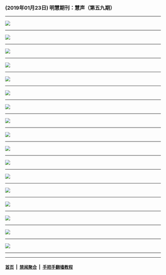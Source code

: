 ### (2019年01月23日) 明慧期刊：慧声（第五九期） 

---

<img src="http://qikan.minghui.org/mhqkpage/qikanimage/2019/01/22/hs_59_read-online1.png"/><hr/>
<img src="http://qikan.minghui.org/mhqkpage/qikanimage/2019/01/22/hs_59_read-online2.png"/><hr/>
<img src="http://qikan.minghui.org/mhqkpage/qikanimage/2019/01/22/hs_59_read-online3.png"/><hr/>
<img src="http://qikan.minghui.org/mhqkpage/qikanimage/2019/01/22/hs_59_read-online4.png"/><hr/>
<img src="http://qikan.minghui.org/mhqkpage/qikanimage/2019/01/22/hs_59_read-online5.png"/><hr/>
<img src="http://qikan.minghui.org/mhqkpage/qikanimage/2019/01/22/hs_59_read-online6.png"/><hr/>
<img src="http://qikan.minghui.org/mhqkpage/qikanimage/2019/01/22/hs_59_read-online7.png"/><hr/>
<img src="http://qikan.minghui.org/mhqkpage/qikanimage/2019/01/22/hs_59_read-online8.png"/><hr/>
<img src="http://qikan.minghui.org/mhqkpage/qikanimage/2019/01/22/hs_59_read-online9.png"/><hr/>
<img src="http://qikan.minghui.org/mhqkpage/qikanimage/2019/01/22/hs_59_read-online10.png"/><hr/>
<img src="http://qikan.minghui.org/mhqkpage/qikanimage/2019/01/22/hs_59_read-online11.png"/><hr/>
<img src="http://qikan.minghui.org/mhqkpage/qikanimage/2019/01/22/hs_59_read-online12.png"/><hr/>
<img src="http://qikan.minghui.org/mhqkpage/qikanimage/2019/01/22/hs_59_read-online13.png"/><hr/>
<img src="http://qikan.minghui.org/mhqkpage/qikanimage/2019/01/22/hs_59_read-online14.png"/><hr/>
<img src="http://qikan.minghui.org/mhqkpage/qikanimage/2019/01/22/hs_59_read-online15.png"/><hr/>
<img src="http://qikan.minghui.org/mhqkpage/qikanimage/2019/01/22/hs_59_read-online16.png"/><hr/>
<img src="http://qikan.minghui.org/mhqkpage/qikanimage/2019/01/22/hs_59_read-online17.png"/><hr/>


---

#### [首页](../../../..) &nbsp;|&nbsp; [禁闻聚合](https://github.com/gfw-breaker/banned-news) &nbsp;|&nbsp; [手把手翻墙教程](https://github.com/gfw-breaker/guides) 